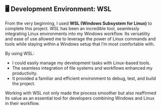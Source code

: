 ## 🖥️ Development Environment: WSL  

From the very beginning, I used **WSL (Windows Subsystem for Linux)** to complete this project. WSL has been an incredible tool, seamlessly integrating Linux environments into my Windows workflow. Its versatility and ease of use allowed me to leverage the power of Linux commands and tools while staying within a Windows setup that I’m most comfortable with.

By using WSL:  
- I could easily manage my development tasks with Linux-based tools.  
- The seamless integration of file systems and workflows enhanced my productivity.  
- It provided a familiar and efficient environment to debug, test, and build the project.  

Working with WSL not only made the process smoother but also reaffirmed its value as an essential tool for developers combining Windows and Linux in their workflow.  
